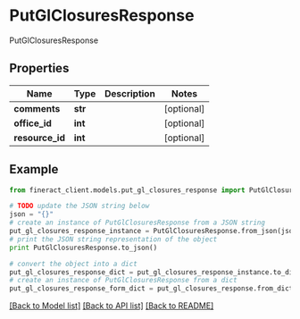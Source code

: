 # PutGlClosuresResponse

PutGlClosuresResponse

## Properties

Name | Type | Description | Notes
------------ | ------------- | ------------- | -------------
**comments** | **str** |  | [optional] 
**office_id** | **int** |  | [optional] 
**resource_id** | **int** |  | [optional] 

## Example

```python
from fineract_client.models.put_gl_closures_response import PutGlClosuresResponse

# TODO update the JSON string below
json = "{}"
# create an instance of PutGlClosuresResponse from a JSON string
put_gl_closures_response_instance = PutGlClosuresResponse.from_json(json)
# print the JSON string representation of the object
print PutGlClosuresResponse.to_json()

# convert the object into a dict
put_gl_closures_response_dict = put_gl_closures_response_instance.to_dict()
# create an instance of PutGlClosuresResponse from a dict
put_gl_closures_response_form_dict = put_gl_closures_response.from_dict(put_gl_closures_response_dict)
```
[[Back to Model list]](../README.md#documentation-for-models) [[Back to API list]](../README.md#documentation-for-api-endpoints) [[Back to README]](../README.md)


